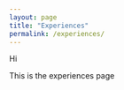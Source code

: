 ```yaml
---
layout: page
title: "Experiences"
permalink: /experiences/
---
```


Hi

This is the experiences page